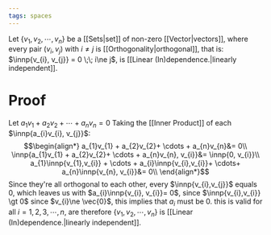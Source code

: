 ```yaml
---
tags: spaces
---
```

Let $\{v_{1},v_{2},\cdots, v_{n}\}$ be a [[Sets|set]] of non-zero [[Vector|vectors]], where every pair $(v_{i},v_{j})$ with $i \ne j$ is [[Orthogonality|orthogonal]], that is: $\innp{v_{i}, v_{j}} = 0 \;\; i\ne j$, is [[Linear (In)dependence.|linearly independent]].
# Proof
Let $a_{1}v_{1}+a_{2}v_{2}+ \cdots + a_{n}v_{n}= 0$
Taking the [[Inner Product]] of each $\innp{a_{i}v_{i}, v_{j}}$:
$$\begin{align*}
a_{1}v_{1} + a_{2}v_{2}+ \cdots + a_{n}v_{n}&= 0\\
\innp{a_{1}v_{1} + a_{2}v_{2}+ \cdots + a_{n}v_{n}, v_{i}}&= \innp{0, v_{i}}\\
a_{1}\innp{v_{1},v_{i}} + \cdots + a_{i}\innp{v_{i},v_{i}}+ \cdots+ a_{n}\innp{v_{n}, v_{i}}&= 0\\
\end{align*}$$
Since they're all orthogonal to each other, every $\innp{v_{i},v_{j}}$ equals $0$, which leaves us with $a_{i}\innp{v_{i}, v_{i}}= 0$, since $\innp{v_{i},v_{i}} \gt 0$ since $v_{i}\ne \vec{0}$, this implies that $a_{i}$ must be $0$. this is valid for all $i=1,2,3,\cdots,n$, are therefore $\{v_{1},v_{2}, \cdots, v_{n}\}$ is [[Linear (In)dependence.|linearly independent]].